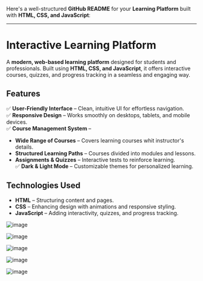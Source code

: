 Here's a well-structured **GitHub README** for your **Learning Platform** built with **HTML, CSS, and JavaScript**:  

---

# Interactive Learning Platform  

A **modern, web-based learning platform** designed for students and professionals. Built using **HTML, CSS, and JavaScript**, it offers interactive courses, quizzes, and progress tracking in a seamless and engaging way.  

## Features  

✅ **User-Friendly Interface** – Clean, intuitive UI for effortless navigation.  
✅ **Responsive Design** – Works smoothly on desktops, tablets, and mobile devices.  
✅ **Course Management System** –  
   -  **Wide Range of Courses** – Covers learning courses whit instructor's details.  
   -  **Structured Learning Paths** – Courses divided into modules and lessons.  
   -  **Assignments & Quizzes** – Interactive tests to reinforce learning.  
✅ **Dark & Light Mode** – Customizable themes for personalized learning.  

##  Technologies Used  

- **HTML** – Structuring content and pages.  
- **CSS** – Enhancing design with animations and responsive styling.  
- **JavaScript** – Adding interactivity, quizzes, and progress tracking.

![image](https://github.com/user-attachments/assets/2dd54af6-2d2a-46fb-8274-69f77e810952)

![image](https://github.com/user-attachments/assets/f950a5b5-8399-4711-a417-5a4940e44dd6)

![image](https://github.com/user-attachments/assets/81e3e701-2244-4633-a48a-ba1d216efb57)

![image](https://github.com/user-attachments/assets/537cbfda-add5-4b19-8317-7ed58c35e6dd)

![image](https://github.com/user-attachments/assets/3def040e-aa09-41b4-a6ac-27e1e39c147e)

 
